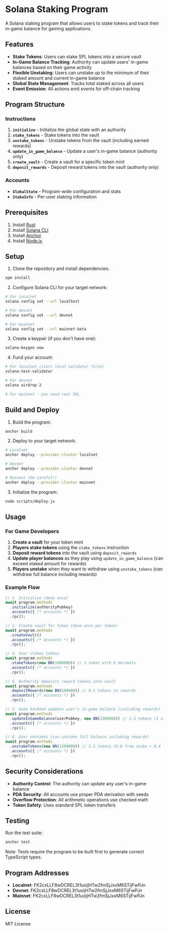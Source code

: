 # Solana Staking Program

A Solana staking program that allows users to stake tokens and track their in-game balance for gaming applications.

## Features

- **Stake Tokens**: Users can stake SPL tokens into a secure vault
- **In-Game Balance Tracking**: Authority can update users' in-game balances based on their game activity
- **Flexible Unstaking**: Users can unstake up to the minimum of their staked amount and current in-game balance
- **Global State Management**: Tracks total staked across all users
- **Event Emission**: All actions emit events for off-chain tracking

## Program Structure

### Instructions

1. **`initialize`** - Initialize the global state with an authority
2. **`stake_tokens`** - Stake tokens into the vault
3. **`unstake_tokens`** - Unstake tokens from the vault (including earned rewards)
4. **`update_in_game_balance`** - Update a user's in-game balance (authority only)
5. **`create_vault`** - Create a vault for a specific token mint
6. **`deposit_rewards`** - Deposit reward tokens into the vault (authority only)

### Accounts

- **`GlobalState`** - Program-wide configuration and stats
- **`StakeInfo`** - Per-user staking information

## Prerequisites

1. Install [Rust](https://rustup.rs/)
2. Install [Solana CLI](https://docs.solana.com/cli/install-solana-cli-tools)
3. Install [Anchor](https://www.anchor-lang.com/docs/installation)
4. Install [Node.js](https://nodejs.org/)

## Setup

1. Clone the repository and install dependencies:
```bash
npm install
```

2. Configure Solana CLI for your target network:
```bash
# For localnet
solana config set --url localhost

# For devnet  
solana config set --url devnet

# For mainnet
solana config set --url mainnet-beta
```

3. Create a keypair (if you don't have one):
```bash
solana-keygen new
```

4. Fund your account:
```bash
# For localnet (start local validator first)
solana-test-validator

# For devnet
solana airdrop 2

# For mainnet - you need real SOL
```

## Build and Deploy

1. Build the program:
```bash
anchor build
```

2. Deploy to your target network:
```bash
# Localnet
anchor deploy --provider.cluster localnet

# Devnet
anchor deploy --provider.cluster devnet

# Mainnet (be careful!)
anchor deploy --provider.cluster mainnet
```

3. Initialize the program:
```bash
node scripts/deploy.js
```

## Usage

### For Game Developers

1. **Create a vault** for your token mint
2. **Players stake tokens** using the `stake_tokens` instruction
3. **Deposit reward tokens** into the vault using `deposit_rewards`
4. **Update player balances** as they play using `update_in_game_balance` (can exceed staked amount for rewards)
5. **Players unstake** when they want to withdraw using `unstake_tokens` (can withdraw full balance including rewards)

### Example Flow

```typescript
// 1. Initialize (done once)
await program.methods
  .initialize(authorityPubkey)
  .accounts({ /* accounts */ })
  .rpc();

// 2. Create vault for token (done once per token)
await program.methods
  .createVault()
  .accounts({ /* accounts */ })
  .rpc();

// 3. User stakes tokens
await program.methods
  .stakeTokens(new BN(1000000)) // 1 token with 6 decimals
  .accounts({ /* accounts */ })
  .rpc();

// 4. Authority deposits reward tokens into vault
await program.methods
  .depositRewards(new BN(500000)) // 0.5 tokens in rewards
  .accounts({ /* accounts */ })
  .rpc();

// 5. Game backend updates user's in-game balance (including rewards)
await program.methods
  .updateInGameBalance(userPubkey, new BN(1500000)) // 1.5 tokens (1 staked + 0.5 earned)
  .accounts({ /* accounts */ })
  .rpc();

// 6. User unstakes (can unstake full balance including rewards)
await program.methods
  .unstakeTokens(new BN(1200000)) // 1.2 tokens (0.8 from stake + 0.4 from rewards)
  .accounts({ /* accounts */ })
  .rpc();
```

## Security Considerations

- **Authority Control**: The authority can update any user's in-game balance
- **PDA Security**: All accounts use proper PDA derivation with seeds
- **Overflow Protection**: All arithmetic operations use checked math
- **Token Safety**: Uses standard SPL token transfers

## Testing

Run the test suite:
```bash
anchor test
```

Note: Tests require the program to be built first to generate correct TypeScript types.

## Program Addresses

- **Localnet**: FK2cxLLF8wDCREL3t1uoijHTw2fmSjJxxM6STijFwPJn
- **Devnet**: FK2cxLLF8wDCREL3t1uoijHTw2fmSjJxxM6STijFwPJn
- **Mainnet**: FK2cxLLF8wDCREL3t1uoijHTw2fmSjJxxM6STijFwPJn

## License

MIT License 